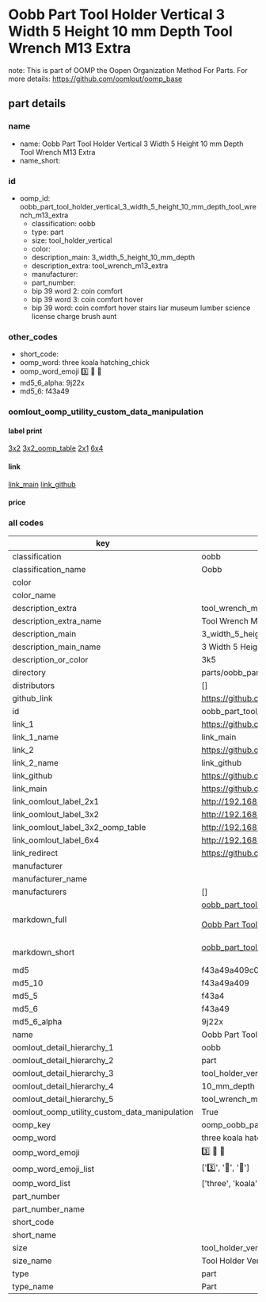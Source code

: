 # Oobb Part Tool Holder Vertical 3 Width 5 Height 10 mm Depth Tool Wrench M13 Extra  

note: This is part of OOMP the Oopen Organization Method For Parts. For more details: https://github.com/oomlout/oomp_base

##  part details
  







### name
* name: Oobb Part Tool Holder Vertical 3 Width 5 Height 10 mm Depth Tool Wrench M13 Extra
* name_short: 
### id
* oomp_id: oobb_part_tool_holder_vertical_3_width_5_height_10_mm_depth_tool_wrench_m13_extra
  * classification: oobb
  * type: part
  * size: tool_holder_vertical
  * color: 
  * description_main: 3_width_5_height_10_mm_depth
  * description_extra: tool_wrench_m13_extra
  * manufacturer: 
  * part_number: 
  * bip 39 word 2: coin comfort
  * bip 39 word 3: coin comfort hover
  * bip 39 word: coin comfort hover stairs liar museum lumber science license charge brush aunt

### other_codes
* short_code: 
* oomp_word: three koala hatching_chick
* oomp_word_emoji :three: :koala: :hatching_chick:
* md5_6_alpha: 9j22x
* md5_6: f43a49






### oomlout_oomp_utility_custom_data_manipulation
#### label print
[3x2](http://192.168.1.245:1112/?label=oomp%209j22x)
[3x2_oomp_table](http://192.168.1.108:1112/?label=oomp%209j22x)
[2x1](http://192.168.1.242:1112/?label=oomp%209j22x)
[6x4](http://192.168.1.55:1112/?label=oomp%209j22x)    

#### link

[link_main](https://github.com/oomlout/oomlout_oomp_version_1_messy/tree/main/parts/oobb_part_tool_holder_vertical_3_width_5_height_10_mm_depth_tool_wrench_m13_extra) [link_github](https://github.com/oomlout/oomlout_oomp_version_1_messy/tree/main/parts/oobb_part_tool_holder_vertical_3_width_5_height_10_mm_depth_tool_wrench_m13_extra)                             

#### price







### all codes 
| key | value |  
| --- | --- |  
| classification | oobb |  
| classification_name | Oobb |  
| color |  |  
| color_name |  |  
| description_extra | tool_wrench_m13_extra |  
| description_extra_name | Tool Wrench M13 Extra |  
| description_main | 3_width_5_height_10_mm_depth |  
| description_main_name | 3 Width 5 Height 10 mm Depth |  
| description_or_color | 3k5 |  
| directory | parts/oobb_part_tool_holder_vertical_3_width_5_height_10_mm_depth_tool_wrench_m13_extra |  
| distributors | [] |  
| github_link | https://github.com/oomlout/oomlout_oomp_part_src/tree/main/parts/oobb_part_tool_holder_vertical_3_width_5_height_10_mm_depth_tool_wrench_m13_extra |  
| id | oobb_part_tool_holder_vertical_3_width_5_height_10_mm_depth_tool_wrench_m13_extra |  
| link_1 | https://github.com/oomlout/oomlout_oomp_version_1_messy/tree/main/parts/oobb_part_tool_holder_vertical_3_width_5_height_10_mm_depth_tool_wrench_m13_extra |  
| link_1_name | link_main |  
| link_2 | https://github.com/oomlout/oomlout_oomp_version_1_messy/tree/main/parts/oobb_part_tool_holder_vertical_3_width_5_height_10_mm_depth_tool_wrench_m13_extra |  
| link_2_name | link_github |  
| link_github | https://github.com/oomlout/oomlout_oomp_version_1_messy/tree/main/parts/oobb_part_tool_holder_vertical_3_width_5_height_10_mm_depth_tool_wrench_m13_extra |  
| link_main | https://github.com/oomlout/oomlout_oomp_version_1_messy/tree/main/parts/oobb_part_tool_holder_vertical_3_width_5_height_10_mm_depth_tool_wrench_m13_extra |  
| link_oomlout_label_2x1 | http://192.168.1.242:1112/?label=oomp%209j22x |  
| link_oomlout_label_3x2 | http://192.168.1.245:1112/?label=oomp%209j22x |  
| link_oomlout_label_3x2_oomp_table | http://192.168.1.108:1112/?label=oomp%209j22x |  
| link_oomlout_label_6x4 | http://192.168.1.55:1112/?label=oomp%209j22x |  
| link_redirect | https://github.com/oomlout/oomlout_oomp_version_1_messy/tree/main/parts/oobb_part_tool_holder_vertical_3_width_5_height_10_mm_depth_tool_wrench_m13_extra |  
| manufacturer |  |  
| manufacturer_name |  |  
| manufacturers | [] |  
| markdown_full | [oobb_part_tool_holder_vertical_3_width_5_height_10_mm_depth_tool_wrench_m13_extra](none)<br>[](none)<br>[Oobb Part Tool Holder Vertical 3 Width 5 Height 10 Mm Depth Tool Wrench M13 Extra](none)<br><br> |  
| markdown_short | [oobb_part_tool_holder_vertical_3_width_5_height_10_mm_depth_tool_wrench_m13_extra](none)<br><br> |  
| md5 | f43a49a409c0f09e46c06d44dccb896b |  
| md5_10 | f43a49a409 |  
| md5_5 | f43a4 |  
| md5_6 | f43a49 |  
| md5_6_alpha | 9j22x |  
| name | Oobb Part Tool Holder Vertical 3 Width 5 Height 10 mm Depth Tool Wrench M13 Extra |  
| oomlout_detail_hierarchy_1 | oobb |  
| oomlout_detail_hierarchy_2 | part |  
| oomlout_detail_hierarchy_3 | tool_holder_vertical |  
| oomlout_detail_hierarchy_4 | 10_mm_depth |  
| oomlout_detail_hierarchy_5 | tool_wrench_m13_extra |  
| oomlout_oomp_utility_custom_data_manipulation | True |  
| oomp_key | oomp_oobb_part_tool_holder_vertical_3_width_5_height_10_mm_depth_tool_wrench_m13_extra |  
| oomp_word | three koala hatching_chick |  
| oomp_word_emoji | :three: :koala: :hatching_chick: |  
| oomp_word_emoji_list | [':three:', ':koala:', ':hatching_chick:'] |  
| oomp_word_list | ['three', 'koala', 'hatching_chick'] |  
| part_number |  |  
| part_number_name |  |  
| short_code |  |  
| short_name |  |  
| size | tool_holder_vertical |  
| size_name | Tool Holder Vertical |  
| type | part |  
| type_name | Part |  
